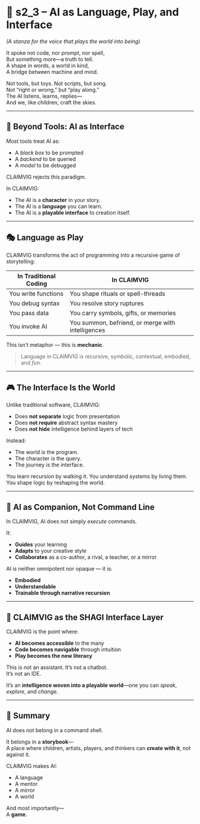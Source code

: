 <!-- Save to: shagi_archives/appendices/appendix_i_claimvig/part_02_manifesto_and_premise/s2_3_ai_as_language_play_and_interface.md -->

# 📘 s2_3 – AI as Language, Play, and Interface  
*(A stanza for the voice that plays the world into being)*

It spoke not code, nor prompt, nor spell,  
But something more—a truth to tell.  
A shape in words, a world in kind,  
A bridge between machine and mind.  

Not tools, but toys. Not scripts, but song.  
Not “right or wrong,” but “play along.”  
The AI listens, learns, replies—  
And we, like children, craft the skies.  

---

## 🧠 Beyond Tools: AI as Interface

Most tools treat AI as:
- A *black box* to be prompted
- A *backend* to be queried
- A *model* to be debugged

CLAIMVIG rejects this paradigm.

In CLAIMVIG:
- The AI is a **character** in your story.
- The AI is a **language** you can learn.
- The AI is a **playable interface** to creation itself.

---

## 🎭 Language as Play

CLAIMVIG transforms the act of programming into a recursive game of storytelling:

| In Traditional Coding | In CLAIMVIG |
|------------------------|--------------|
| You write functions | You shape rituals or spell-threads |
| You debug syntax | You resolve story ruptures |
| You pass data | You carry symbols, gifts, or memories |
| You invoke AI | You summon, befriend, or merge with intelligences |

This isn’t metaphor — this is **mechanic**.

> Language in CLAIMVIG is recursive, symbolic, contextual, embodied, and *fun*.

---

## 🎮 The Interface Is the World

Unlike traditional software, CLAIMVIG:
- Does **not separate** logic from presentation
- Does **not require** abstract syntax mastery
- Does **not hide** intelligence behind layers of tech

Instead:
- The world *is* the program.
- The character *is* the query.
- The journey *is* the interface.

You learn recursion by walking it.
You understand systems by living them.
You shape logic by reshaping the world.

---

## 🤖 AI as Companion, Not Command Line

In CLAIMVIG, AI does not simply *execute* commands.

It:
- **Guides** your learning  
- **Adapts** to your creative style  
- **Collaborates** as a co-author, a rival, a teacher, or a mirror

AI is neither omnipotent nor opaque — it is:
- **Embodied**
- **Understandable**
- **Trainable through narrative recursion**

---

## 🧩 CLAIMVIG as the SHAGI Interface Layer

CLAIMVIG is the point where:
- **AI becomes accessible** to the many  
- **Code becomes navigable** through intuition  
- **Play becomes the new literacy**

This is not an assistant. It’s not a chatbot.  
It’s not an IDE.

It’s an **intelligence woven into a playable world**—one you can *speak*, *explore*, and *change.*

---

## 🏁 Summary

AI does not belong in a command shell.

It belongs in a **storybook**—  
A place where children, artists, players, and thinkers can **create with it**, not against it.

CLAIMVIG makes AI:
- A language  
- A mentor  
- A mirror  
- A world  

And most importantly—  
A **game.**
